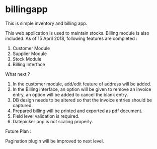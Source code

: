 # billingapp
This is simple inventory and billing app.

This web application is used to maintain stocks. Billing module is also included.
As of 15 April 2018, following features are completed : 
1. Customer Module
2. Supplier Module
3. Stock Module
4. Billing Interface

What next ? 

1. In the customer module, add/edit feature of address will be added.
2. In the Billing interface, an option will be given to remove an invoice entry, an option will be added to cancel the blank entry.
3. DB design needs to be altered so that the invoice entries should be captured.
4. Prepared billing will be printed and exported as pdf document.
5. Field level validation is required.
6. Datepicker pop is not scaling properly.

Future Plan :

Pagination plugin will be improved to next level.
